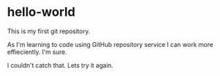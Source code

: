 # hello-world
This is my first git repository.

As I'm learning to code using GitHub repository service I can work more effieciently. I'm sure.

I couldn't catch that. Lets try it again.